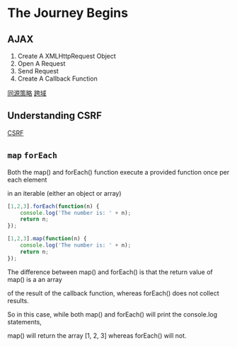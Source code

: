 # The Journey Begins

## AJAX

1. Create A XMLHttpRequest Object
2. Open A Request
3. Send Request
4. Create A Callback Function

[同源策略]('https://developer.mozilla.org/zh-CN/docs/Web/Security/Same-origin_policy')
[跨域]('https://developer.mozilla.org/zh-CN/docs/Web/HTTP/Access_control_CORS')

## Understanding CSRF
[CSRF]('https://github.com/pillarjs/understanding-csrf')

## `map` `forEach`
Both the map() and forEach() function execute a provided function once per each element

in an iterable (either an object or array)

```js
[1,2,3].forEach(function(n) {
    console.log('The number is: ' + n);
    return n;
});

[1,2,3].map(function(n) {
    console.log('The number is: ' + n);
    return n;
});
```

The difference between map() and forEach() is that the return value of map() is a an array

of the result of the callback function, whereas forEach() does not collect results.

So in this case, while both map() and forEach() will print the console.log statements,

map() will return the array [1, 2, 3] whereas forEach() will not.